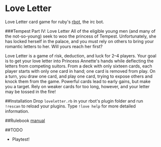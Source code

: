 Love Letter
===========

Love Letter card game for ruby's [rbot], the irc bot.

###Tempest Part IV: Love Letter
All of the eligible young men (and many of the not-so-young) seek to woo the princess of Tempest. Unfortunately, she has locked herself in the palace, and you must rely on others to bring your romantic letters to her. Will yours reach her first?

Love Letter is a game of risk, deduction, and luck for 2–4 players. Your goal is to get your love letter into Princess Annette's hands while deflecting the letters from competing suitors. From a deck with only sixteen cards, each player starts with only one card in hand; one card is removed from play. On a turn, you draw one card, and play one card, trying to expose others and knock them from the game. Powerful cards lead to early gains, but make you a target. Rely on weaker cards for too long, however, and your letter may be tossed in the fire!

##Installation
Drop `loveletter.rb` in your rbot's plugin folder and run `!rescan` to reload your plugins. Type `!love help` for more detailed information.

##Rulebook
[manual]

##TODO
 - Playtest!

[manual]: http://www.alderac.com/tempest/files/2012/09/Love_Letter_Rules_Final.pdf
[rbot]: http://ruby-rbot.org/
